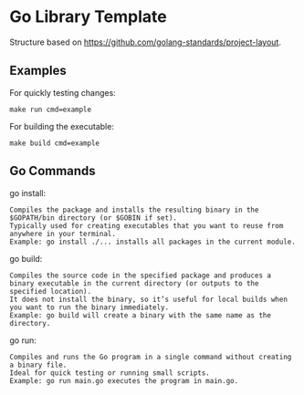 # Go Library Template

Structure based on https://github.com/golang-standards/project-layout.

## Examples

For quickly testing changes:

`make run cmd=example`

For building the executable:

`make build cmd=example`

## Go Commands

go install:

```
Compiles the package and installs the resulting binary in the $GOPATH/bin directory (or $GOBIN if set).
Typically used for creating executables that you want to reuse from anywhere in your terminal.
Example: go install ./... installs all packages in the current module.
```

go build:
```
Compiles the source code in the specified package and produces a binary executable in the current directory (or outputs to the specified location).
It does not install the binary, so it’s useful for local builds when you want to run the binary immediately.
Example: go build will create a binary with the same name as the directory.
```

go run:
```
Compiles and runs the Go program in a single command without creating a binary file.
Ideal for quick testing or running small scripts.
Example: go run main.go executes the program in main.go.
```
